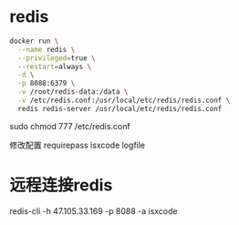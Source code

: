 # redis

```bash
docker run \
  --name redis \
  --privileged=true \
  --restart=always \
  -d \
  -p 8088:6379 \
  -v /root/redis-data:/data \
  -v /etc/redis.conf:/usr/local/etc/redis/redis.conf \
  redis redis-server /usr/local/etc/redis/redis.conf
```

sudo chmod 777 /etc/redis.conf

修改配置 
requirepass isxcode
logfile


# 远程连接redis
redis-cli -h 47.105.33.169 -p 8088 -a isxcode